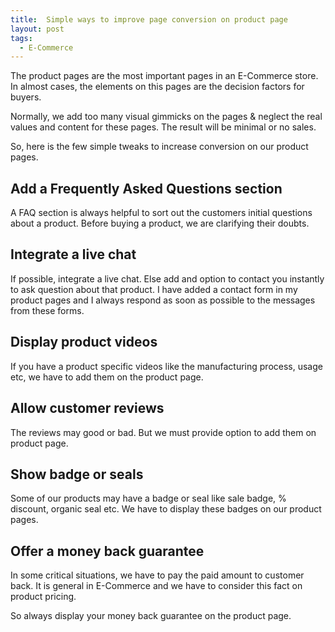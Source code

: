 ```yaml
---
title:  Simple ways to improve page conversion on product page
layout: post
tags:
  - E-Commerce
---
```


The product pages are the most important pages in an E-Commerce store. In almost cases, the elements on this pages are the decision factors for buyers.

Normally, we add  too many visual gimmicks on the pages & neglect the real values and content for these pages. The result will be minimal or no sales.

So, here is the few simple tweaks to increase conversion on our product pages.

## Add a Frequently Asked Questions section

A FAQ section is always helpful to sort out the customers initial questions about a product. Before buying a product, we are clarifying their doubts.

## Integrate a live chat

If possible, integrate a live chat. Else add and option to contact you instantly to ask question about that product. I have added a contact form in my product pages and I always respond as soon as possible to the messages from these forms.

## Display product videos

If you have a product specific videos like the manufacturing process, usage etc, we have to add them on the product page.

## Allow customer reviews

The reviews may good or bad. But we must provide option to add them on product page.

## Show badge or seals

Some of our products may have a badge or seal like sale badge, % discount, organic seal etc. We have to display these badges on our product pages.

## Offer a money back guarantee

In some critical situations, we have to pay the paid amount to customer back. It is general in E-Commerce and we have to consider this fact on product pricing.

So always display your money back guarantee on the product page.
